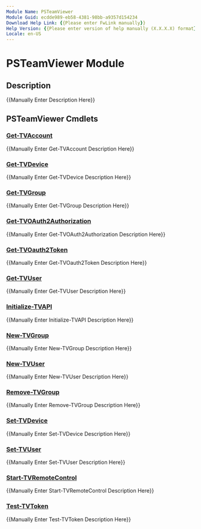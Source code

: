 ```yaml
---
Module Name: PSTeamViewer
Module Guid: ecdde989-eb58-4381-98bb-a9357d154234
Download Help Link: {{Please enter FwLink manually}}
Help Version: {{Please enter version of help manually (X.X.X.X) format}}
Locale: en-US
---
```


# PSTeamViewer Module
## Description
{{Manually Enter Description Here}}

## PSTeamViewer Cmdlets
### [Get-TVAccount](Get-TVAccount.md)
{{Manually Enter Get-TVAccount Description Here}}

### [Get-TVDevice](Get-TVDevice.md)
{{Manually Enter Get-TVDevice Description Here}}

### [Get-TVGroup](Get-TVGroup.md)
{{Manually Enter Get-TVGroup Description Here}}

### [Get-TVOAuth2Authorization](Get-TVOAuth2Authorization.md)
{{Manually Enter Get-TVOAuth2Authorization Description Here}}

### [Get-TVOauth2Token](Get-TVOauth2Token.md)
{{Manually Enter Get-TVOauth2Token Description Here}}

### [Get-TVUser](Get-TVUser.md)
{{Manually Enter Get-TVUser Description Here}}

### [Initialize-TVAPI](Initialize-TVAPI.md)
{{Manually Enter Initialize-TVAPI Description Here}}

### [New-TVGroup](New-TVGroup.md)
{{Manually Enter New-TVGroup Description Here}}

### [New-TVUser](New-TVUser.md)
{{Manually Enter New-TVUser Description Here}}

### [Remove-TVGroup](Remove-TVGroup.md)
{{Manually Enter Remove-TVGroup Description Here}}

### [Set-TVDevice](Set-TVDevice.md)
{{Manually Enter Set-TVDevice Description Here}}

### [Set-TVUser](Set-TVUser.md)
{{Manually Enter Set-TVUser Description Here}}

### [Start-TVRemoteControl](Start-TVRemoteControl.md)
{{Manually Enter Start-TVRemoteControl Description Here}}

### [Test-TVToken](Test-TVToken.md)
{{Manually Enter Test-TVToken Description Here}}

